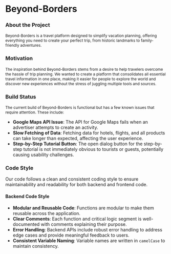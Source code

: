 # Beyond-Borders

### About the Project
<p style="font-size: 12px;">
Beyond-Borders is a travel platform designed to simplify vacation planning, offering everything you need to create your perfect trip, from historic landmarks to family-friendly adventures.
</p>

### Motivation
<p style="font-size: 12px;">
The inspiration behind Beyond-Borders stems from a desire to help travelers overcome the hassle of trip planning. We wanted to create a platform that consolidates all essential travel information in one place, making it easier for people to explore the world and discover new experiences without the stress of juggling multiple tools and sources.
</p>

### Build Status

<p style="font-size: 12px;">
The current build of Beyond-Borders is functional but has a few known issues that require attention. These include:
</p>

- **Google Maps API Issue**: The API for Google Maps fails when an advertiser attempts to create an activity. 
- **Slow Fetching of Data**: Fetching data for hotels, flights, and all products can take longer than expected, affecting the user experience.
- **Step-by-Step Tutorial Button**: The open dialog button for the step-by-step tutorial is not immediately obvious to tourists or guests, potentially causing usability challenges.

### Code Style

Our code follows a clean and consistent coding style to ensure maintainability and readability for both backend and frontend code. 

#### Backend Code Style
- **Modular and Reusable Code**: Functions are modular to make them reusable across the application.
- **Clear Comments**: Each function and critical logic segment is well-documented with comments explaining their purpose.
- **Error Handling**: Backend APIs include robust error handling to address edge cases and provide meaningful feedback to users.
- **Consistent Variable Naming**: Variable names are written in `camelCase` to maintain consistency.



